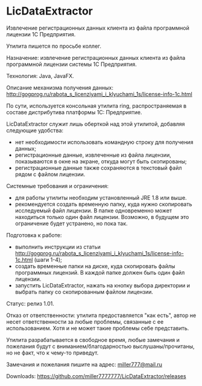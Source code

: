 # LicDataExtractor

Извлечение регистрационных данных клиента из файла программной лицензии 1С Предприятия.

Утилита пишется по просьбе коллег.

Назначение: извлечение регистрационных данных клиента из файла программной лицензии системы 1С Предприятия.

Технология: Java, JavaFX.

Описание механизма получения данных: http://gogprog.ru/rabota_s_licenziyami_i_klyuchami_1s/license-info-1c.html

По сути, используется консольная утилита ring, распространяемая в составе дистрибутива платформы 1С: Предприятие.

LicDataExtractor служит лишь оберткой над этой утилитой, добавляя следующие удобства:

- нет необходимости использовать командную строку для получения данных;
- регистрационные данные, извлеченные из файла лицензии, показываются в окне на экране, откуда могут быть скопированы;
- регистрационные данные также сохраняются в текстовый файл рядом с файлом лицензии.

Системные требования и ограничения:

- для работы утилиты необходим установленный JRE 1.8 или выше.
- рекомендуется создать временную папку, куда нужно скопировать исследуемый файл лицензии. В папке одновременно может находиться только
  один файл лицензии. Возможно, в будущем это ограничение будет устранено, но пока так.
  
Подготовка к работе:

- выполнить инструкции из статьи http://gogprog.ru/rabota_s_licenziyami_i_klyuchami_1s/license-info-1c.html (шаги 1-4);
- создать временные папки на диске, куда скопировать файлы программных лицензий. В каждой папке должен быть один файл лицензии.
- запустить LicDataExtractor, нажать на кнопку выбора директории и выбрать папку со скопированным файлом лицензии.

Статус: релиз 1.01.

Отказ от ответственности: утилита предоставляется "как есть", автор не несет ответственности за любые проблемы, связанные 
с ее использованием. Хотя и не может такие проблемы себе представить.

Утилита разрабатывается в свободное время, любые замечания и пожелания будут с вниманием/благодарностью выслушаны/прочитаны, 
но не факт, что к чему-то приведут.

Замечания и пожелания пишите на адрес: miller777@mail.ru

Downloads: https://github.com/miller7777777/LicDataExtractor/releases
